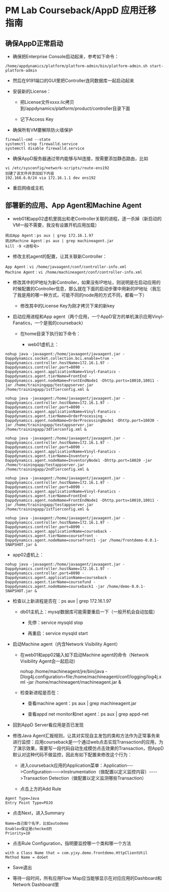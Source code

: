 # PM Lab Courseback/AppD 应用迁移指南

## 确保AppD正常启动

-   确保把Enterprise Console启动起来，参考如下命令：

~~~~~~~~~~~~~~~~~~~~~~~~~~~~~~~~~~~~~~~~~~~~~~~~~~~~~~~~~~~~~~~~~~~~~~~~~~~~~~~~
/home/appdynamics/platform/platform-admin/bin/platform-admin.sh start-platform-admin
~~~~~~~~~~~~~~~~~~~~~~~~~~~~~~~~~~~~~~~~~~~~~~~~~~~~~~~~~~~~~~~~~~~~~~~~~~~~~~~~

-   然后在9191端口的GUI里把Controller连同数据库一起启动起来

-   安装新的License：

    -   把License文件xxxx.lic拷贝到/appdynamics/platform/product/controller目录下面

    -   记下Access Key

-   确保所有VM要解除防火墙保护

~~~~~~~~~~~~~~~~~~~~~~~~~~~~~~~~~~~~~~~~~~~~~~~~~~~~~~~~~~~~~~~~~~~~~~~~~~~~~~~~
firewall-cmd --state
systemctl stop firewalld.service
systemctl disable firewalld.service
~~~~~~~~~~~~~~~~~~~~~~~~~~~~~~~~~~~~~~~~~~~~~~~~~~~~~~~~~~~~~~~~~~~~~~~~~~~~~~~~

-   确保AppD服务器通过带内能够与NI连接，按需要添加静态路由，比如

~~~~~~~~~~~~~~~~~~~~~~~~~~~~~~~~~~~~~~~~~~~~~~~~~~~~~~~~~~~~~~~~~~~~~~~~~~~~~~~~
vi /etc/sysconfig/network-scripts/route-ens192    
创建了该文件并添加如下内容
192.168.6.0/24 via 172.16.1.1 dev ens192
~~~~~~~~~~~~~~~~~~~~~~~~~~~~~~~~~~~~~~~~~~~~~~~~~~~~~~~~~~~~~~~~~~~~~~~~~~~~~~~~

-   重启网络或主机

## 部署新的应用、App Agent和Machine Agent

-   web01和app02虚机里挑出和老Controller关联的进程，逐一杀掉（新启动的VM一般不需要，我没有设置开机应用加载）

~~~~~~~~~~~~~~~~~~~~~~~~~~~~~~~~~~~~~~~~~~~~~~~~~~~~~~~~~~~~~~~~~~~~~~~~~~~~~~~~
挑出App Agent：ps aux | grep 172.16.1.97
挑出Machine Agent：ps aux | grep machineagent.jar
kill -9 <进程号>
~~~~~~~~~~~~~~~~~~~~~~~~~~~~~~~~~~~~~~~~~~~~~~~~~~~~~~~~~~~~~~~~~~~~~~~~~~~~~~~~

-   修改主机agent的配置，让其关联新Controller：

~~~~~~~~~~~~~~~~~~~~~~~~~~~~~~~~~~~~~~~~~~~~~~~~~~~~~~~~~~~~~~~~~~~~~~~~~~~~~~~~
App Agent：vi /home/javaagent/conf/controller-info.xml
Machine Agent：vi /home/machineagent/conf/controller-info.xml
~~~~~~~~~~~~~~~~~~~~~~~~~~~~~~~~~~~~~~~~~~~~~~~~~~~~~~~~~~~~~~~~~~~~~~~~~~~~~~~~

-   修改其中的IP地址为新Controller，如果没有IP地址，则说明是在启动应用的时候配置的Controller信息，那么就在下面的启动步骤中用新的IP地址（我忘了我是用的哪一种方式，可能不同的node用的方式不同，都看一下）

    -   修改其中的License Key为刚才拷贝下来的新key

-   启动应用进程和App
    agent（两个应用，一个AppD官方的单机演示应用Vinyl-Fanatics，一个是我的courseback）

    -   在home目录下执行如下命令：

        -   web01虚机上：

~~~~~~~~~~~~~~~~~~~~~~~~~~~~~~~~~~~~~~~~~~~~~~~~~~~~~~~~~~~~~~~~~~~~~~~~~~~~~~~~
nohup java -javaagent:/home/javaagent/javaagent.jar -Dappdynamics.socket.collection.bci.enable=true -Dappdynamics.controller.hostName=172.16.1.97 -Dappdynamics.controller.port=8090 -Dappdynamics.agent.applicationName=Vinyl-Fanatics -Dappdynamics.agent.tierName=FrontEnd -Dappdynamics.agent.nodeName=FrontEndNode1 -Dhttp.ports=18010,18011 -jar /home/trainingapp/testappserver.jar /home/trainingapp/1stTierconfig.xml &
~~~~~~~~~~~~~~~~~~~~~~~~~~~~~~~~~~~~~~~~~~~~~~~~~~~~~~~~~~~~~~~~~~~~~~~~~~~~~~~~

~~~~~~~~~~~~~~~~~~~~~~~~~~~~~~~~~~~~~~~~~~~~~~~~~~~~~~~~~~~~~~~~~~~~~~~~~~~~~~~~
nohup java -javaagent:/home/javaagent/javaagent.jar -Dappdynamics.controller.hostName=172.16.1.97 -Dappdynamics.controller.port=8090 -Dappdynamics.agent.applicationName=Vinyl-Fanatics -Dappdynamics.agent.tierName=OrderProcessing -Dappdynamics.agent.nodeName=OrderProcessingNode1 -Dhttp.port=18030 -jar /home/trainingapp/testappserver.jar /home/trainingapp/3dTierconfig.xml &
~~~~~~~~~~~~~~~~~~~~~~~~~~~~~~~~~~~~~~~~~~~~~~~~~~~~~~~~~~~~~~~~~~~~~~~~~~~~~~~~

~~~~~~~~~~~~~~~~~~~~~~~~~~~~~~~~~~~~~~~~~~~~~~~~~~~~~~~~~~~~~~~~~~~~~~~~~~~~~~~~
nohup java -javaagent:/home/javaagent/javaagent.jar -Dappdynamics.controller.hostName=172.16.1.97 -Dappdynamics.controller.port=8090 -Dappdynamics.agent.applicationName=Vinyl-Fanatics -Dappdynamics.agent.tierName=Inventory -Dappdynamics.agent.nodeName=InventoryNode1 -Dhttp.port=18020 -jar /home/trainingapp/testappserver.jar /home/trainingapp/2ndTierconfig.xml &
~~~~~~~~~~~~~~~~~~~~~~~~~~~~~~~~~~~~~~~~~~~~~~~~~~~~~~~~~~~~~~~~~~~~~~~~~~~~~~~~

~~~~~~~~~~~~~~~~~~~~~~~~~~~~~~~~~~~~~~~~~~~~~~~~~~~~~~~~~~~~~~~~~~~~~~~~~~~~~~~~
nohup java -javaagent:/home/javaagent/javaagent.jar -Dappdynamics.controller.hostName=172.16.1.97 -Dappdynamics.controller.port=8090 -Dappdynamics.agent.applicationName=Vinyl-Fanatics -Dappdynamics.agent.tierName=FrontEnd -Dappdynamics.agent.nodeName=FrontEndNode1 -Dhttp.ports=18010,18011 -jar /home/trainingapp/testappserver.jar /home/trainingapp/1stTierconfig.xml &
~~~~~~~~~~~~~~~~~~~~~~~~~~~~~~~~~~~~~~~~~~~~~~~~~~~~~~~~~~~~~~~~~~~~~~~~~~~~~~~~

~~~~~~~~~~~~~~~~~~~~~~~~~~~~~~~~~~~~~~~~~~~~~~~~~~~~~~~~~~~~~~~~~~~~~~~~~~~~~~~~
nohup java -javaagent:/home/javaagent/javaagent.jar -Dappdynamics.controller.hostName=172.16.1.97 -Dappdynamics.controller.port=8090 -Dappdynamics.agent.applicationName=courseback -Dappdynamics.agent.tierName=coursefront -Dappdynamics.agent.nodeName=coursefront1 -jar /home/frontdemo-0.0.1-SNAPSHOT.jar &
~~~~~~~~~~~~~~~~~~~~~~~~~~~~~~~~~~~~~~~~~~~~~~~~~~~~~~~~~~~~~~~~~~~~~~~~~~~~~~~~

-   app02虚机上：

~~~~~~~~~~~~~~~~~~~~~~~~~~~~~~~~~~~~~~~~~~~~~~~~~~~~~~~~~~~~~~~~~~~~~~~~~~~~~~~~
nohup java -javaagent:/home/javaagent/javaagent.jar -Dappdynamics.controller.hostName=172.16.1.97 -Dappdynamics.controller.port=8090 -Dappdynamics.agent.applicationName=courseback -Dappdynamics.agent.tierName=coursefund -Dappdynamics.agent.nodeName=courseback1 -jar /home/demo-0.0.1-SNAPSHOT.jar &
~~~~~~~~~~~~~~~~~~~~~~~~~~~~~~~~~~~~~~~~~~~~~~~~~~~~~~~~~~~~~~~~~~~~~~~~~~~~~~~~

-   检查以上新进程是否在：ps aux \| grep 172.16.1.97

    -   db01主机上：mysql数据库可能需要重启一下（一般开机会自动加载）

        -   先停：service mysqld stop

        -   再重启：service mysqld start

-   启动Machine agent（内含Network Visibility Agent）

    -   在web01和app02输入如下启动Machine agent的命令（Network Visibility
        Agent会一起启动）

        nohup /home/machineagent/jre/bin/java
        \-Dlog4j.configuration=file:/home/machineagent/conf/logging/log4j.xml
        \-jar /home/machineagent/machineagent.jar &

    -   检查新进程是否在：

        -   查看machine agent：ps aux \| grep machineagent.jar

        -   查看appd net monitor和net agent：ps aux \| grep appd-net

-   回到AppD Server看应用是否已发现

-   修改Java
    Agent汇报规则，让其对实现自主发包的类和方法作为正常事务来进行监控：应用courseback是一个通过web点击实现Transaction的应用，为了演示效果，需要写一段代码自动生成模仿点击效果的Transaction，但AppD默认对这种代码不做监控，因此有如下配置来修改这个行为：

    -   进入courseback应用的Application菜单：Application---\>Configuration---\>Instrumentation（做配置以定义监控内容）----\>Transaction
        Detection（做配置以定义监测哪些Transaction）

    -   点击上方的Add Rule

~~~~~~~~~~~~~~~~~~~~~~~~~~~~~~~~~~~~~~~~~~~~~~~~~~~~~~~~~~~~~~~~~~~~~~~~~~~~~~~~
Agent Type=Java
Entry Point Type=POJO
~~~~~~~~~~~~~~~~~~~~~~~~~~~~~~~~~~~~~~~~~~~~~~~~~~~~~~~~~~~~~~~~~~~~~~~~~~~~~~~~

-   点击Next，进入Summary

~~~~~~~~~~~~~~~~~~~~~~~~~~~~~~~~~~~~~~~~~~~~~~~~~~~~~~~~~~~~~~~~~~~~~~~~~~~~~~~~
Name=自己取个名字，比如autodemo
Enable=保证是checked的
Priority=10
~~~~~~~~~~~~~~~~~~~~~~~~~~~~~~~~~~~~~~~~~~~~~~~~~~~~~~~~~~~~~~~~~~~~~~~~~~~~~~~~

-   点击Rule Configuration，指明要监控哪一个类和哪一个方法

~~~~~~~~~~~~~~~~~~~~~~~~~~~~~~~~~~~~~~~~~~~~~~~~~~~~~~~~~~~~~~~~~~~~~~~~~~~~~~~~
with a Class Name that = com.yjxy.demo.frontdemo.HttpClientUtil
Method Name = doGet
~~~~~~~~~~~~~~~~~~~~~~~~~~~~~~~~~~~~~~~~~~~~~~~~~~~~~~~~~~~~~~~~~~~~~~~~~~~~~~~~

-   Save退出

-   等待一段时间，所有应用Flow Map应当能够显示在对应应用的Dashboard和Network
    Dashboard里
